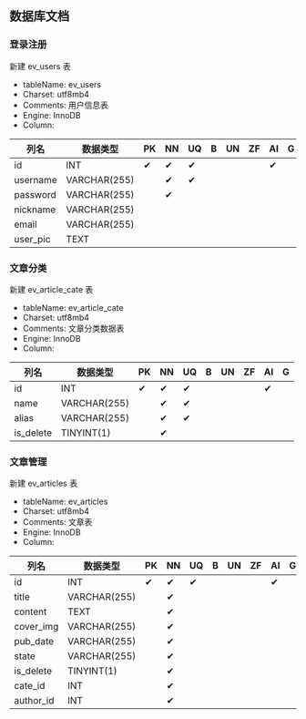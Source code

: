 ## 数据库文档

### 登录注册

新建 ev_users 表

- tableName: ev_users
- Charset: utf8mb4
- Comments: 用户信息表
- Engine: InnoDB
- Column:

|列名|数据类型|PK|NN|UQ|B|UN|ZF|AI|G|
|----|--------|--|--|--|-|--|--|--|-|
|id  |INT     |✔ |✔| ✔| |  |  | ✔| | 
|username|VARCHAR(255)||✔|✔||||||
|password|VARCHAR(255)||✔|||||||
|nickname|VARCHAR(255)|||||||||
|email|VARCHAR(255)|||||||||
|user_pic|TEXT|||||||||


### 文章分类

新建 ev_article_cate 表

- tableName: ev_article_cate
- Charset: utf8mb4
- Comments: 文章分类数据表
- Engine: InnoDB
- Column:

|列名|数据类型|PK|NN|UQ|B|UN|ZF|AI|G|
|----|--------|--|--|--|-|--|--|--|-|
|id  |INT     |✔ |✔| ✔| |  |  | ✔| | 
|name|VARCHAR(255)||✔|✔||||||
|alias|VARCHAR(255)||✔|✔||||||
|is_delete|TINYINT(1)||✔|||||||

### 文章管理

新建 ev_articles 表

- tableName: ev_articles
- Charset: utf8mb4
- Comments: 文章表
- Engine: InnoDB
- Column:

|列名|数据类型|PK|NN|UQ|B|UN|ZF|AI|G|
|----|--------|--|--|--|-|--|--|--|-|
|id  |INT     |✔ |✔| ✔| |  |  | ✔| | 
|title|VARCHAR(255)||✔|||||||
|content|TEXT||✔|||||||
|cover_img|VARCHAR(255)||✔|||||||
|pub_date|VARCHAR(255)||✔|||||||
|state|VARCHAR(255)||✔|||||||
|is_delete|TINYINT(1)||✔|||||||
|cate_id|INT||✔|||||||
|author_id|INT||✔|||||||



